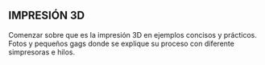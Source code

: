 ## IMPRESIÓN 3D

Comenzar sobre que es la impresión 3D en ejemplos concisos y prácticos. Fotos y pequeños gags donde se explique su proceso con diferente simpresoras e hilos.